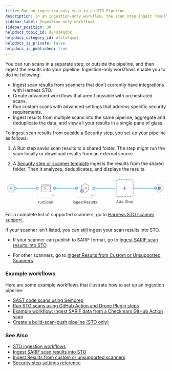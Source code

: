 ```yaml
---
title: Run an ingestion-only scan in an STO Pipeline
description: In an ingestion-only workflow, the scan step ingest results generated in a previous step or outside the pipeline. The pipeline then analyzes, deduplicates, and displays the results.
sidebar_label: Ingestion-only workflows
sidebar_position: 30
helpdocs_topic_id: d24n34qdbk
helpdocs_category_id: utstv3qzqt
helpdocs_is_private: false
helpdocs_is_published: true
---
```


You can run scans in a separate step, or outside the pipeline, and then ingest the results into your pipeline. Ingestion-only workflows enable you to do the following:

- Ingest scan results from scanners that don't currently have integrations with Harness STO. 
- Create advanced workflows that aren't possible with orchestrated scans. 
- Run custom scans with advanced settings that address specific security requirements. 
- Ingest results from multiple scans into the same pipeline, aggregate and deduplicate the data, and view all your results in a single pane of glass.

To ingest scan results from outside a Security step, you set up your pipeline as follows:

1. A Run step saves scan results to a shared folder. The step might run the scan locally or download results from an external source.

2. A [Security step or scanner template](/docs/security-testing-orchestration/sto-techref-category/security-step-settings-reference#security-steps-and-scanner-templates-in-sto) ingests the results from the shared folder. Then it analyzes, deduplicates, and displays the results.

![](../static/ingest-scan-results-into-an-sto-pipeline-00.png)

For a complete list of supported scanners, go to [Harness STO scanner support
](/docs/security-testing-orchestration/sto-techref-category/security-step-settings-reference#harness-sto-scanner-support).  

If your scanner isn't listed, you can still ingest your scan results into STO. 

- If your scanner can publish to SARIF format, go to [Ingest SARIF scan results into STO](/docs/security-testing-orchestration/use-sto/orchestrate-and-ingest/ingest-sarif-data). 

- For other scanners, go to [Ingest Results from Custom or Unsupported Scanners](/docs/security-testing-orchestration/use-sto/orchestrate-and-ingest/ingesting-issues-from-other-scanners.md). 


### Example workflows 

Here are some example workflows that illustrate how to set up an ingestion pipeline:

- [SAST code scans using Semgrep](/tutorials/security-tests/sast-scan-semgrep)
- [Run STO scans using GitHub Action and Drone Plugin steps](/docs/security-testing-orchestration/use-sto/orchestrate-and-ingest/run-scans-using-github-actions)
- [Example workflow: Ingest SARIF data from a Checkmarx GitHub Action scan](/docs/security-testing-orchestration/sto-techref-category/checkmarx-scanner-reference)
- [Create a build-scan-push pipeline (STO only)](/tutorials/security-tests/build-scan-push-sto-only)


### See Also

- [STO ingestion workflows](/docs/security-testing-orchestration/use-sto/orchestrate-and-ingest/sto-workflows-overview)
- [Ingest SARIF scan results into STO](/docs/security-testing-orchestration/use-sto/orchestrate-and-ingest/ingest-sarif-data)
- [Ingest Results from custom or unsupported scanners](./ingesting-issues-from-other-scanners.md)
- [Security step settings reference](../../sto-techref-category/security-step-settings-reference.md)

